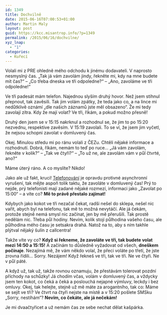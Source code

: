 ```yaml
---
id: 1349
title: Dochvilně
date: 2015-06-16T07:00:53+01:00
author: Martin Maly
layout: post
guid: https://kcc.misantrop.info/?p=1349
permalink: /2015/06/16/dochvilne/
xyz_lnap:
  - "1"
categories:
  - Kuřecí
---
```

Volali mi z PRE ohledně mého odchodu k jinému dodavateli. V naprosto nesmyslný čas. &#8222;Tak já vám zavolám jindy, řekněte mi, kdy na mne budete mít čas?&#8220; &#8211; &#8222;Co třeba dneska ve tři odpoledne?&#8220; &#8211; &#8222;Ano, zavoláme ve tři odpoledne!&#8220;

Ve tři padesát mám telefon. Najednou slyším druhý hovor. Než jsem stihnul přepnout, tak zavěsili. Tak jim volám zpátky, že teda jako co, a na lince mi nedůtklivě oznámí &#8222;dle našich záznamů jste měl obsazeno&#8220;. Že mi tedy zavolají zítra. Kdy že mají volat? Ve tři, říkám, a pokud možno přesně!

Druhý den jsem se v 15:15 nakrknul a rozhodnul se, že jim to po 15:20 nezvednu, respektive zavěsím. V 15:19 zavolali. To se ví, že jsem jim vyčetl, že nejsou schopni zavolat v domluvený čas.

Okej. Minulou středu mi po ránu volali z ČEZu. Chtěli nějaké informace a rozhodnutí. Dobrá, říkám, nemám to teď po ruce&#8230; &#8222;Já vám zavolám, řekněte v kolik?&#8220; &#8211; &#8222;Tak ve čtyři?&#8220; &#8211; &#8222;To už ne, ale zavolám vám v půl čtvrté, ano?&#8220;

Máme úterý ráno. A co myslíte? Nikdo!

Jako ale už fakt, kruci! [Telefonování](https://kcc.misantrop.info/2015/06/13/telefon/) je opravdu protivné asynchronní vyrušení, tak mějte aspoň tolik taktu, že zavoláte v domluvený čas! Prý to nejde, prý telefonisti mají zadané nějaké rozmezí, informaci jako &#8222;Zavolat po 15:00&#8220; &#8211; a víte co? **Mě to právě přestalo zajímat!**

Kdybych jako kokot ve tři nezačal čekat, radši nešel do sklepa, nešel nic vařit, abych byl na telefonu, tak mě to možná nevytáčí. Ale já čekám, protože stejně nemá smysl nic začínat, jen by mě přerušili. Tak prostě nedělám nic. Třeba půl hodiny. Nevím, kolik stojí půlhodina vašeho času, ale půlhodina mého času je setsakra drahá. Natož na to, aby s ním takhle plýtval nějaký šulín z callcentra!

Takže víte vy co? **Když si řekneme, že zavoláte ve tři, tak budete volat mezi 14:50 a 15:15!** A začínám to důsledně vyžadovat od všech, **dneškem počínaje**. Nezajímá mě, že vám někdo volal, že přeci voláte po třetí, že jste zrovna řídili&#8230; Sorry. Nezájem! Když řekneš ve tři, tak ve tři. Ne ve čtyři. Ne v půl páté.

A když už, tak už, takže rovnou oznamuju, že přestávám tolerovat pozdní příchody na schůzky! Já chodím včas, volám v domluvený čas, a vždycky jsem ten kokot, co čeká a čeká a poslouchá nejapné výmluvy, leckdy i bez omluvy. Okej, tak helejte, stejně už mě máte za arogantního, tak co: Máme se sejít ve tři? Ve čtvrt na čtyři nejste na místě a v 15:20 pošlete SMSku &#8222;Sorry, nestíhám&#8220;? **Nevím, co čekáte, ale já nečekám!**

Je mi dvaačtyřicet a už nemám čas ze sebe nechat dělat kašpárka.
